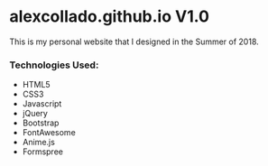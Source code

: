 # alexcollado.github.io V1.0

This is my personal website that I designed in the Summer of 2018.

### Technologies Used:
* HTML5
* CSS3
* Javascript
* jQuery
* Bootstrap
* FontAwesome
* Anime.js
* Formspree
